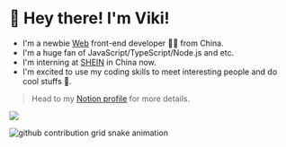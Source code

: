 # 👋 Hey there! I'm Viki!

- I'm a newbie [Web](https://developer.mozilla.org/en-US/docs/Web) front-end developer 👨‍💻 from China.
- I'm a huge fan of JavaScript/TypeScript/Node.js and etc.
- I'm interning at [SHEIN](https://www.sheingroup.com/) in China now.
- I'm excited to use my coding skills to meet interesting people and do cool stuffs 🤗.

> Head to my [Notion profile](https://vmoe.notion.site/vmoe/Viki-1d8789fe217f418094085d3c8f9afb83) for more details.

![](https://komarev.com/ghpvc/?username=vikiboss&color=orange)

<picture>
  <source media="(prefers-color-scheme: dark)" srcset="https://proxy.viki.moe/vikiboss/vikiboss/snake/snake-dark.svg?proxy-host=raw.githubusercontent.com">
  <source media="(prefers-color-scheme: light)" srcset="https://proxy.viki.moe/vikiboss/vikiboss/snake/snake.svg?proxy-host=raw.githubusercontent.com">
  <img alt="github contribution grid snake animation" src="https://proxy.viki.moe/vikiboss/vikiboss/snake/snake.svg?proxy-host=raw.githubusercontent.com">
</picture>
